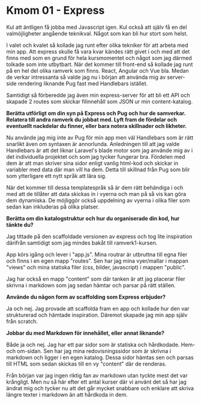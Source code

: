 # Kmom 01 - Express

Kul att äntligen få jobba med Javascript igen. Kul också att själv få en del valmöjligheter angående teknikval. Något som kan bli hur stort som helst. 

I valet och kvalet så kollade jag runt efter olika tekniker för att arbeta med min app. Att express skulle få vara kvar kändes rätt givet i och med att det finns med som en grund för hela kursmomentet och något som jag därmed tolkade som inte utbytbart. När det kommer till front-end så kollade jag runt på en hel del olika ramverk som finns. React, Angular och Vue bla. Medan de verkar intressanta så valde jag nu i början att använda mig av server-side rendering liknande Pug fast med Handlebars istället.

Samtidigt så förberedde jag även min express-server för att bli ett API och skapade 2 routes som skickar filinnehåll som JSON ur min content-katalog.

**Berätta utförligt om din syn på Express och Pug och hur de samverkar. Relatera till andra ramverk du jobbat med. Lyft fram de fördelar och eventuellt nackdelar du finner, eller bara notera skillnader och likheter.**

Nu använde jag mig inte av Pug för min app men väl Handlebars som är rätt snarlikt även om syntaxen är annorlunda. Anledningen till att jag valde Handlebars är att det liknar Laravel's blade motor som jag använde mig av i det individuella projektet och som jag tycker fungerar bra. Fördelen med dem är att man skriver sina sidor enligt vanlig html-kod och skickar in variabler med data där man vill ha dem. Detta till skillnad från Pug som blir som ytterligare ett nytt språk att lära sig.

När det kommer till dessa templatespråk så är dem rätt behändiga i och med att de tillåter att data skickas in i vyerna och man på så vis kan göra dem dynamiska. De möjliggör också uppdelning av vyerna i olika filer som sedan kan inkluderas på olika platser. 
  
**Berätta om din katalogstruktur och hur du organiserade din kod, hur tänkte du?**

Jag tittade på den scaffoldade versionen av express och tog lite inspiration därifrån samtidigt som jag mindes bakåt till ramverk1-kursen.

App körs igång och lever i "app.js". Mina routrar är utbruttna till egna filer och finns i en egen mapp "routes". Sen har jag mina vyer/mallar i mappan "views" och mina statiska filer (css, bilder, javascript) i mappen "public".

Jag har också en mapp "content" som där tanken är att jag placerar filer skrivna i markdown som jag sedan hämtar och parsar på rätt ställen.
  
**Använde du någon form av scaffolding som Express erbjuder?**

Ja och nej. Jag provade att scaffolda fram en app och kollade hur den var strukturerad och hämtade inspiration. Däremot skapade jag min app själv från scratch.
  
**Jobbar du med Markdown för innehållet, eller annat liknande?**

Både ja och nej. Jag har ett par sidor som är statiska och hårdkodade. Hem- och om-sidan. Sen har jag mina redovisningssidor som är skrivna i markdown och ligger i en egen katalog. Dessa sidor hämtas sen och parsas till HTML som sedan skickas till en vy "content" där de renderas.

Från början var jag ingen riktig fan av markdown utan tyckte mest det var krångligt. Men nu så här efter ett antal kurser där vi använt det så har jag ändrat mig och tycker nu att det går mycket snabbare och enklare att skriva längre texter i markdown än att hårdkoda in dem.